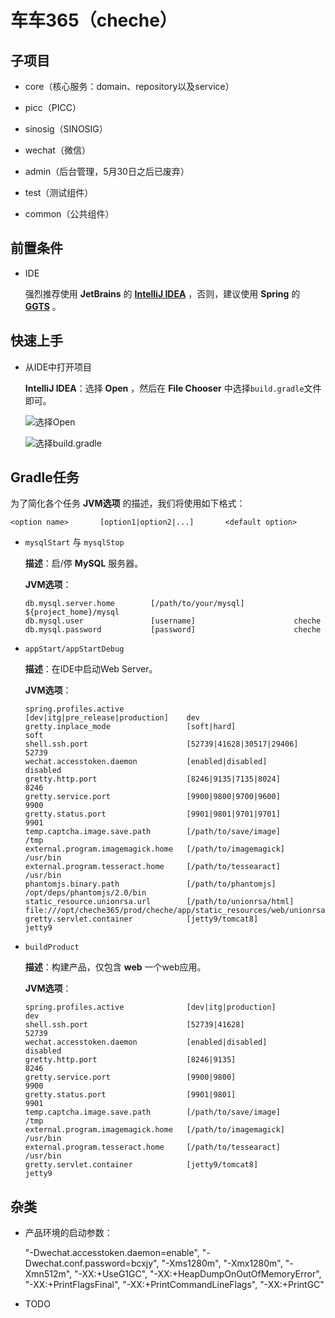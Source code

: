 # 车车365（cheche）



## 子项目

*   core（核心服务：domain、repository以及service）

*   picc（PICC）

*   sinosig（SINOSIG）

*   wechat（微信）

*   admin（后台管理，5月30日之后已废弃）

*   test（测试组件）

*   common（公共组件）


## 前置条件

*   IDE

    强烈推荐使用 **JetBrains** 的 **[IntelliJ IDEA](http://www.jetbrains.com/idea)** ，否则，建议使用 **Spring** 的 **[GGTS](http://spring.io/tools/ggts/all)** 。


## 快速上手

*   从IDE中打开项目

    **IntelliJ IDEA**：选择 **Open** ，然后在 **File Chooser** 中选择`build.gradle`文件即可。

    ![选择Open](docs/images/idea-open-project.png)

    ![选择build.gradle](docs/images/idea-choose-gradle-file.png)


## Gradle任务

为了简化各个任务 **JVM选项** 的描述，我们将使用如下格式：

    <option name>       [option1|option2|...]       <default option>


*   `mysqlStart` 与 `mysqlStop`

    **描述**：启/停 **MySQL** 服务器。

    **JVM选项**：

        db.mysql.server.home        [/path/to/your/mysql]           ${project_home}/mysql
        db.mysql.user               [username]                      cheche
        db.mysql.password           [password]                      cheche


*   `appStart/appStartDebug`

    **描述**：在IDE中启动Web Server。

    **JVM选项**：

        spring.profiles.active              [dev|itg|pre_release|production]    dev
        gretty.inplace_mode                 [soft|hard]                         soft
        shell.ssh.port                      [52739|41628|30517|29406]           52739
        wechat.accesstoken.daemon           [enabled|disabled]                  disabled
        gretty.http.port                    [8246|9135|7135|8024]               8246
        gretty.service.port                 [9900|9800|9700|9600]               9900
        gretty.status.port                  [9901|9801|9701|9701]               9901
        temp.captcha.image.save.path        [/path/to/save/image]               /tmp
        external.program.imagemagick.home   [/path/to/imagemagick]              /usr/bin
        external.program.tesseract.home     [/path/to/tessearact]               /usr/bin
        phantomjs.binary.path               [/path/to/phantomjs]                /opt/deps/phantomjs/2.0/bin
        static_resource.unionrsa.url        [/path/to/unionrsa/html]            file:///opt/cheche365/prod/cheche/app/static_resources/web/unionrsa.html
        gretty.servlet.container            [jetty9/tomcat8]                    jetty9


*   `buildProduct`

    **描述**：构建产品，仅包含 **web** 一个web应用。

    **JVM选项**：

        spring.profiles.active              [dev|itg|production]            dev
        shell.ssh.port                      [52739|41628]                   52739
        wechat.accesstoken.daemon           [enabled|disabled]              disabled
        gretty.http.port                    [8246|9135]                     8246
        gretty.service.port                 [9900|9800]                     9900
        gretty.status.port                  [9901|9801]                     9901
        temp.captcha.image.save.path        [/path/to/save/image]           /tmp
        external.program.imagemagick.home   [/path/to/imagemagick]          /usr/bin
        external.program.tesseract.home     [/path/to/tessearact]           /usr/bin
        gretty.servlet.container            [jetty9/tomcat8]                jetty9


##  杂类

*    产品环境的启动参数：

        "-Dwechat.accesstoken.daemon=enable",
        "-Dwechat.conf.password=bcxjy",
        "-Xms1280m",
        "-Xmx1280m",
        "-Xmn512m",
        "-XX:+UseG1GC",
        "-XX:+HeapDumpOnOutOfMemoryError",
        "-XX:+PrintFlagsFinal",
        "-XX:+PrintCommandLineFlags",
        "-XX:+PrintGC"

*   TODO
